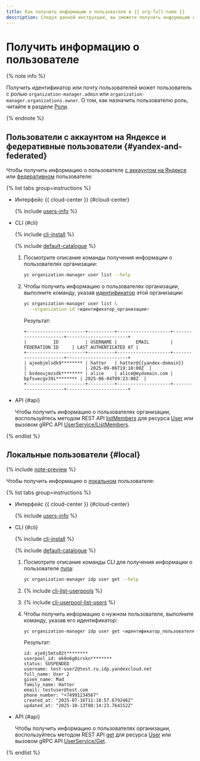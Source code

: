 ```yaml
---
title: Как получить информацию о пользователе в {{ org-full-name }}
description: Следуя данной инструкции, вы сможете получить информацию о пользователе организации в {{ org-full-name }}.
---
```


# Получить информацию о пользователе

{% note info %}

Получить идентификатор или почту пользователей может пользователь с ролью `organization-manager.admin` или `organization-manager.organizations.owner`. О том, как назначить пользователю роль, читайте в разделе [Роли](../security/index.md#add-role).

{% endnote %}

## Пользователи с аккаунтом на Яндексе и федеративные пользователи {#yandex-and-federated} 

Чтобы получить информацию о пользователе [с аккаунтом на Яндексе](../../iam/concepts/users/accounts.md#passport) или [федеративном](../../iam/concepts/users/accounts.md#saml-federation) пользователе:

{% list tabs group=instructions %}

- Интерфейс {{ cloud-center }} {#cloud-center}

  {% include [users-info](../../_includes/users-info.md) %}

- CLI {#cli}

  {% include [cli-install](../../_includes/cli-install.md) %}

  {% include [default-catalogue](../../_includes/default-catalogue.md) %}

  1. Посмотрите описание команды получения информации о пользователях организации:

      ```bash
      yc organization-manager user list --help
      ```

  1. Чтобы получить информацию о пользователях организации, выполните команду, указав [идентификатор](./organization-get-id.md) этой организации:

      ```bash
      yc organization-manager user list \
        --organization-id <идентификатор_организации>
      ```

      Результат:

      ```text
      +----------------------+----------+--------------------+----------------------+-----------------------+
      |          ID          | USERNAME |       EMAIL        |    FEDERATION ID     | LAST AUTHENTICATED AT |
      +----------------------+----------+--------------------+----------------------+-----------------------+
      | ajeebjmlsdk9******** | hatter   | hatter@{{yandex-domain}}   |                      | 2025-09-06T19:10:00Z  |
      | bsdeoujmzsdk******** | alice    | alice@mydomain.com | bpfsuecgv39i******** | 2025-06-04T09:23:00Z  |
      +----------------------+----------+--------------------+----------------------+-----------------------+
      ```

- API {#api}

  Чтобы получить информацию о пользователях организации, воспользуйтесь методом REST API [listMembers](../api-ref/User/listMembers.md) для ресурса [User](../api-ref/User/index.md) или вызовом gRPC API [UserService/ListMembers](../api-ref/grpc/User/listMembers.md).

{% endlist %}

## Локальные пользователи {#local} 


{% include [note-preview](../../_includes/note-preview.md) %}

Чтобы получить информацию о [локальном](../../iam/concepts/users/accounts.md#local) пользователе:

{% list tabs group=instructions %}

- Интерфейс {{ cloud-center }} {#cloud-center}

  {% include [users-info](../../_includes/users-info.md) %}

- CLI {#cli}

  {% include [cli-install](../../_includes/cli-install.md) %}

  {% include [default-catalogue](../../_includes/default-catalogue.md) %}

  1. Посмотрите описание команды CLI для получения информации о пользователе [пула](../concepts/user-pools.md):

     ```bash
     yc organization-manager idp user get --help
     ```
  1. {% include [cli-list-userpools](../../_includes/organization/cli-list-userpools.md) %}
  1. {% include [cli-userpool-list-users](../../_includes/organization/cli-userpool-list-users.md) %}
  1. Чтобы получить информацию о нужном пользователе, выполните команду, указав его идентификатор:

      ```bash
      yc organization-manager idp user get <идентификатор_пользователя>
      ```

      Результат:

      ```text
      id: aje0j5mts02t********
      userpool_id: ek0o6g0irskn********
      status: SUSPENDED
      username: test-user2@test.ru.idp.yandexcloud.net
      full_name: User 2
      given_name: Mad
      family_name: Hatter
      email: testuser@test.com
      phone_number: "+74991234567"
      created_at: "2025-07-16T11:18:57.679246Z"
      updated_at: "2025-10-13T08:14:23.764152Z"
      ```

- API {#api}

  Чтобы получить информацию о пользователях организации, воспользуйтесь методом REST API [get](../idp/api-ref/User/get.md) для ресурса [User](../idp/api-ref/User/index.md) или вызовом gRPC API [UserService/Get](../idp/api-ref/grpc/User/get.md).

{% endlist %}